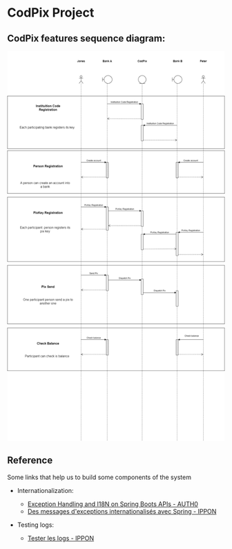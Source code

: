 # CodPix Project

## CodPix features sequence diagram:

![CodPix Diagram Sequence](img/codpix.png)

## Reference

Some links that help us to build some components of the system

* Internationalization:
    * [Exception Handling and I18N on Spring Boots APIs - AUTH0](https://auth0.com/blog/exception-handling-and-i18n-on-spring-boots-apis/)
    * [Des messages d'exceptions internationalisés avec Spring - IPPON](https://blog.ippon.fr/2020/07/22/exceptions-internationalisees/)

* Testing logs:
    * [Tester les logs - IPPON](https://blog.ippon.fr/2020/10/02/tester-les-logs/)